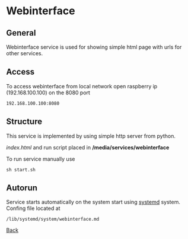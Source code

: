 # Webinterface

## General

Webinterface service is used for showing simple html page with urls for other services. 

## Access

To access webinterface from local network open raspberry ip (192.168.100.100) on the 8080 port

```
192.168.100.100:8080
```

## Structure

This service is implemented by using simple http server from python. 

*index.html* and run script placed in **/media/services/webinterface**

To run service manually use

```
sh start.sh
```

## Autorun

Service starts automatically on the system start using [systemd](services.html) system. Confing file located at

```
/lib/systemd/system/webinterface.md
``` 

[Back](docs.html)
